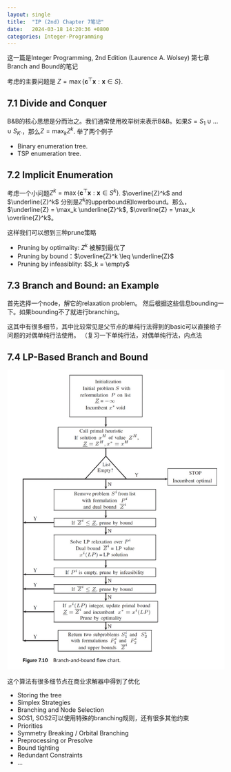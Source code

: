 ```yaml
---
layout: single
title:  "IP (2nd) Chapter 7笔记"
date:   2024-03-18 14:20:36 +0800
categories: Integer-Programming
---
```

这一篇是Integer Programming, 2nd Edition (Laurence A. Wolsey) 第七章Branch and Bound的笔记

考虑的主要问题是
$Z = \max\{ \mathbf{c}^{\top} \mathbf{x} : \mathbf{x} \in S \}$. 

## 7.1 Divide and Conquer
B&B的核心思想是分而治之。我们通常使用枚举树来表示B&B。如果$S = S_1 \cup ... \cup S_K.$，那么$Z=\max_k Z^k$. 举了两个例子

- Binary enumeration tree.
- TSP enumeration tree.

## 7.2 Implicit Enumeration

考虑一个小问题$Z^k = \max\{ \mathbf{c}^{\top} \mathbf{x} : \mathbf{x} \in S^k \}$. $\overline{Z}^k$ and $\underline{Z}^k$ 分别是$Z^k$的upperbound和lowerbound。那么，$\underline{Z} = \max_k \underline{Z}^k$, $\overline{Z} = \max_k \overline{Z}^k$。 

这样我们可以想到三种prune策略

- Pruning by optimality: $Z^k$ 被解到最优了
- Pruning by bound：$\overline{Z}^k \leq \underline{Z}$ 
- Pruning by infeasiblity: $S_k = \empty$ 

## 7.3 Branch and Bound: an Example

首先选择一个node，解它的relaxation problem。
然后根据这些信息bounding一下。如果bounding不了就进行branching。 

这其中有很多细节，其中比较常见是父节点的单纯行法得到的basic可以直接给子问题的对偶单纯行法使用。 （复习一下单纯行法，对偶单纯行法，内点法

## 7.4 LP-Based Branch and Bound

![x](../assets/images/LPbasedB&B.jpg "y")

这个算法有很多细节点在商业求解器中得到了优化

- Storing the tree 
- Simplex Strategies 
- Branching and Node Selection 
- SOS1, SOS2可以使用特殊的branching规则，还有很多其他约束
- Priorities
- Symmetry Breaking / Orbital Branching 
- Preprocessing or Presolve 
- Bound tighting 
- Redundant Constraints 
- ... 


 